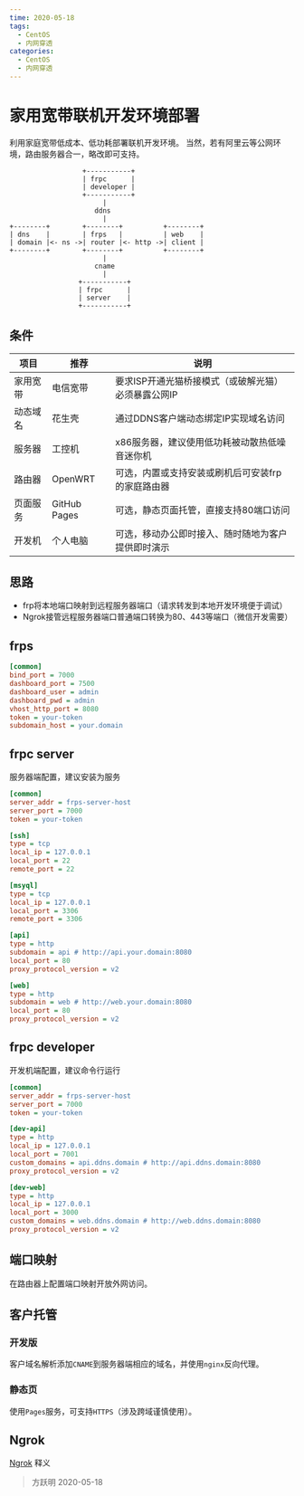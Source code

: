 ```yaml
---
time: 2020-05-18
tags:
  - CentOS
  - 内网穿透
categories:
  - CentOS
  - 内网穿透
---
```


# 家用宽带联机开发环境部署

利用家庭宽带低成本、低功耗部署联机开发环境。
当然，若有阿里云等公网环境，路由服务器合一，略改即可支持。

```
                  +-----------+
                  | frpc      |
                  | developer |
                  +-----------+
                       |
                     ddns
                       |
+--------+        +--------+          +--------+
| dns    |        | frps   |          | web    |
| domain |<- ns ->| router |<- http ->| client |
+--------+        +--------+          +--------+
                       |
                     cname
                       |
                 +-----------+
                 | frpc      |
                 | server    |
                 +-----------+
```

## 条件

|   项目   |     推荐     |                         说明
| -------- | ------------ | ------------------------------------------------------|
| 家用宽带 | 电信宽带     | 要求ISP开通光猫桥接模式（或破解光猫）必须暴露公网IP   |
| 动态域名 | 花生壳       | 通过DDNS客户端动态绑定IP实现域名访问                  |
| 服务器   | 工控机       | x86服务器，建议使用低功耗被动散热低噪音迷你机         |
| 路由器   | OpenWRT      | 可选，内置或支持安装或刷机后可安装frp的家庭路由器     |
| 页面服务 | GitHub Pages | 可选，静态页面托管，直接支持80端口访问                |
| 开发机   | 个人电脑     | 可选，移动办公即时接入、随时随地为客户提供即时演示    |

## 思路

- frp将本地端口映射到远程服务器端口（请求转发到本地开发环境便于调试）
- Ngrok接管远程服务器端口普通端口转换为80、443等端口（微信开发需要）

## frps

```ini
[common]
bind_port = 7000
dashboard_port = 7500
dashboard_user = admin
dashboard_pwd = admin
vhost_http_port = 8080
token = your-token
subdomain_host = your.domain
```

## frpc server

服务器端配置，建议安装为服务

```ini
[common]
server_addr = frps-server-host
server_port = 7000
token = your-token

[ssh]
type = tcp
local_ip = 127.0.0.1
local_port = 22
remote_port = 22

[msyql]
type = tcp
local_ip = 127.0.0.1
local_port = 3306
remote_port = 3306

[api]
type = http
subdomain = api # http://api.your.domain:8080
local_port = 80
proxy_protocol_version = v2

[web]
type = http
subdomain = web # http://web.your.domain:8080
local_port = 80
proxy_protocol_version = v2
```

## frpc developer

开发机端配置，建议命令行运行

```ini
[common]
server_addr = frps-server-host
server_port = 7000
token = your-token

[dev-api]
type = http
local_ip = 127.0.0.1
local_port = 7001
custom_domains = api.ddns.domain # http://api.ddns.domain:8080
proxy_protocol_version = v2

[dev-web]
type = http
local_ip = 127.0.0.1
local_port = 3000
custom_domains = web.ddns.domain # http://web.ddns.domain:8080
proxy_protocol_version = v2
```

## 端口映射

在路由器上配置端口映射开放外网访问。

## 客户托管

### 开发版

客户域名解析添加`CNAME`到服务器端相应的域名，并使用`nginx`反向代理。

### 静态页

使用`Pages`服务，可支持`HTTPS`（涉及跨域谨慎使用）。

## Ngrok

[Ngrok](https://baike.baidu.com/item/ngrok/13986278) 释义

> 方跃明
> 2020-05-18
